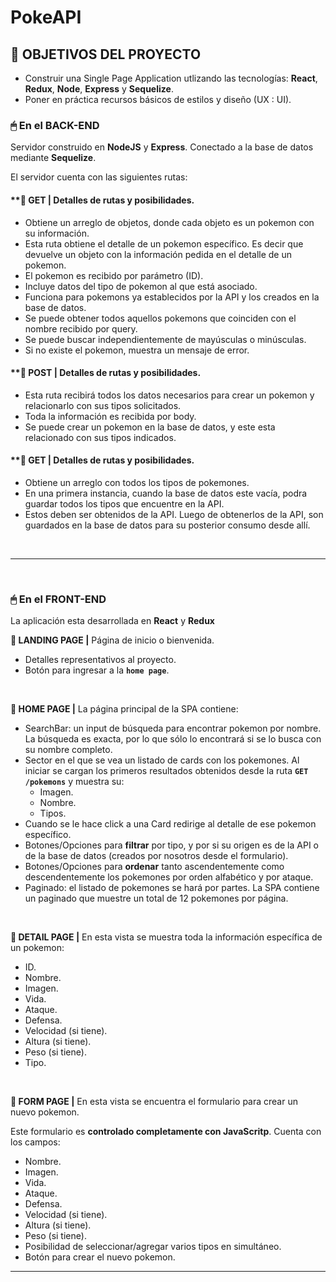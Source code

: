 
# **PokeAPI** 

## **📌 OBJETIVOS DEL PROYECTO**

-  Construir una Single Page Application utlizando las tecnologías: **React**, **Redux**, **Node**, **Express** y **Sequelize**.
-  Poner en práctica recursos básicos de estilos y diseño (UX : UI).



### **🖱 En el BACK-END**

Servidor construido en **NodeJS** y **Express**. Conectado a la base de datos mediante **Sequelize**.

El servidor cuenta con las siguientes rutas: 

#### **📍 GET | Detalles de rutas y posibilidades. 

-  Obtiene un arreglo de objetos, donde cada objeto es un pokemon con su información.
-  Esta ruta obtiene el detalle de un pokemon específico. Es decir que devuelve un objeto con la información pedida en el detalle de un pokemon.
-  El pokemon es recibido por parámetro (ID).
-  Incluye datos del tipo de pokemon al que está asociado.
-  Funciona para pokemons ya establecidos por la API y los creados en la base de datos. 
-  Se puede obtener todos aquellos pokemons que coinciden con el nombre recibido por query.
-  Se puede buscar independientemente de mayúsculas o minúsculas.
-  Si no existe el pokemon, muestra un mensaje de error. 


#### **📍 POST | Detalles de rutas y posibilidades. 

-  Esta ruta recibirá todos los datos necesarios para crear un pokemon y relacionarlo con sus tipos solicitados.
-  Toda la información es recibida por body.
-  Se puede crear un pokemon en la base de datos, y este esta relacionado con sus tipos indicados.

#### **📍 GET | Detalles de rutas y posibilidades. 

-  Obtiene un arreglo con todos los tipos de pokemones.
-  En una primera instancia, cuando la base de datos este vacía, podra guardar todos los tipos que encuentre en la API.
-  Estos deben ser obtenidos de la API. Luego de obtenerlos de la API, son guardados en la base de datos para su posterior consumo desde allí.

<br />

---

<br />

### **🖱 En el FRONT-END**

La aplicación esta desarrollada en  **React** y **Redux**

**📍 LANDING PAGE |** Página de inicio o bienvenida. 

-  Detalles representativos al proyecto.
-  Botón para ingresar a la **`home page`**.

<br />

**📍 HOME PAGE |** La página principal de la SPA contiene: 

-  SearchBar: un input de búsqueda para encontrar pokemon por nombre. La búsqueda es exacta, por lo que sólo lo encontrará si se lo busca con su nombre completo.
-  Sector en el que se vea un listado de cards con los pokemones. Al iniciar se cargan los primeros resultados obtenidos desde la ruta **`GET /pokemons`** y muestra su:
   -  Imagen.
   -  Nombre.
   -  Tipos.
-  Cuando se le hace click a una Card redirige al detalle de ese pokemon específico.
-  Botones/Opciones para **filtrar** por tipo, y por si su origen es de la API o de la base de datos (creados por nosotros desde el formulario).
-  Botones/Opciones para **ordenar** tanto ascendentemente como descendentemente los pokemones por orden alfabético y por ataque.
-  Paginado: el listado de pokemones se hará por partes. La SPA  contiene  un paginado que muestre un total de 12 pokemones por página.

<br />

**📍 DETAIL PAGE |** En esta vista se muestra toda la información específica de un pokemon:

-  ID.
-  Nombre.
-  Imagen.
-  Vida.
-  Ataque.
-  Defensa.
-  Velocidad (si tiene).
-  Altura (si tiene).
-  Peso (si tiene).
-  Tipo.

<br />

**📍 FORM PAGE |** En esta vista se encuentra el formulario para crear un nuevo pokemon.

Este formulario es **controlado completamente con JavaScritp**. Cuenta con los campos: 

-  Nombre.
-  Imagen.
-  Vida.
-  Ataque.
-  Defensa.
-  Velocidad (si tiene).
-  Altura (si tiene).
-  Peso (si tiene).
-  Posibilidad de seleccionar/agregar varios tipos en simultáneo.
-  Botón para crear el nuevo pokemon.


---

<br />

